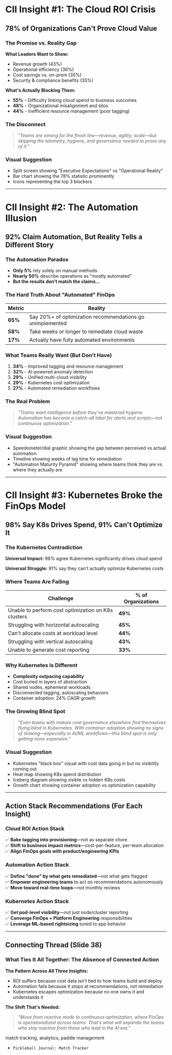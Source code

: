 # CII Insight #1: The Cloud ROI Crisis

## 78% of Organizations Can't Prove Cloud Value

### The Promise vs. Reality Gap

**What Leaders Want to Show:**

- Revenue growth (43%)
- Operational efficiency (36%)
- Cost savings vs. on-prem (35%)
- Security & compliance benefits (35%)

**What's Actually Blocking Them:**

- **55%** - Difficulty linking cloud spend to business outcomes
- **48%** - Organizational misalignment and silos
- **44%** - Inefficient resource management (poor tagging)

### The Disconnect

> _"Teams are aiming for the finish line—revenue, agility, scale—but skipping the telemetry, hygiene, and governance needed to prove any of it."_

### Visual Suggestion

- Split screen showing "Executive Expectations" vs "Operational Reality"
- Bar chart showing the 78% statistic prominently
- Icons representing the top 3 blockers

---

# CII Insight #2: The Automation Illusion

## 92% Claim Automation, But Reality Tells a Different Story

### The Automation Paradox

- **Only 5%** rely solely on manual methods
- **Nearly 50%** describe operations as "mostly automated"
- **But the results don't match the claims...**

### The Hard Truth About "Automated" FinOps

|Metric|Reality|
|---|---|
|**65%**|Say 20%+ of optimization recommendations go unimplemented|
|**58%**|Take weeks or longer to remediate cloud waste|
|**17%**|Actually have fully automated environments|

### What Teams Really Want (But Don't Have)

1. **34%** - Improved tagging and resource management
2. **32%** - AI-powered anomaly detection
3. **29%** - Unified multi-cloud visibility
4. **29%** - Kubernetes cost optimization
5. **27%** - Automated remediation workflows

### The Real Problem

> _"Teams want intelligence before they've mastered hygiene. Automation has become a catch-all label for alerts and scripts—not continuous optimization."_

### Visual Suggestion

- Speedometer/dial graphic showing the gap between perceived vs actual automation
- Timeline showing weeks of lag time for remediation
- "Automation Maturity Pyramid" showing where teams think they are vs where they actually are

---

# CII Insight #3: Kubernetes Broke the FinOps Model

## 98% Say K8s Drives Spend, 91% Can't Optimize It

### The Kubernetes Contradiction

**Universal Impact:** 98% agree Kubernetes significantly drives cloud spend

**Universal Struggle:** 91% say they can't actually optimize Kubernetes costs

### Where Teams Are Failing

|Challenge|% of Organizations|
|---|---|
|Unable to perform cost optimization on K8s clusters|**49%**|
|Struggling with horizontal autoscaling|**45%**|
|Can't allocate costs at workload level|**44%**|
|Struggling with vertical autoscaling|**43%**|
|Unable to generate cost reporting|**33%**|

### Why Kubernetes Is Different

- **Complexity outpacing capability**
- Cost buried in layers of abstraction
- Shared nodes, ephemeral workloads
- Disconnected tagging, autoscaling behaviors
- Container adoption: 24% CAGR growth

### The Growing Blind Spot

> _"Even teams with mature cost governance elsewhere find themselves flying blind in Kubernetes. With container adoption showing no signs of slowing—especially in AI/ML workflows—this blind spot is only getting more expensive."_

### Visual Suggestion

- Kubernetes "black box" visual with cost data going in but no visibility coming out
- Heat map showing K8s spend distribution
- Iceberg diagram showing visible vs hidden K8s costs
- Growth chart showing container adoption vs optimization capability

---

## Action Stack Recommendations (For Each Insight)

### Cloud ROI Action Stack

✅ **Bake tagging into provisioning**—not as separate chore  
✅ **Shift to business impact metrics**—cost-per-feature, per-team allocation  
✅ **Align FinOps goals with product/engineering KPIs**

### Automation Action Stack

✅ **Define "done" by what gets remediated**—not what gets flagged  
✅ **Empower engineering teams** to act on recommendations autonomously  
✅ **Move toward real-time loops**—not monthly reviews

### Kubernetes Action Stack

✅ **Get pod-level visibility**—not just node/cluster reporting  
✅ **Converge FinOps + Platform Engineering** responsibilities  
✅ **Leverage ML-based rightsizing** tuned to app behavior

---

## Connecting Thread (Slide 38)

### What Ties It All Together: The Absence of Connected Action

**The Pattern Across All Three Insights:**

- ROI suffers because cost data isn't tied to how teams build and deploy
- Automation fails because it stops at recommendations, not remediation
- Kubernetes escapes optimization because no one owns it and understands it

**The Shift That's Needed:**

> _"Move from reactive mode to continuous optimization, where FinOps is operationalized across teams. That's what will separate the teams who stay reactive from those who lead in the AI era."_


match tracking, analytics, paddle management

- `Pickleball Journal: Match Tracker`